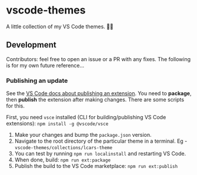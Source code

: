 # vscode-themes
A little collection of my VS Code themes. 👩‍💻

## Development

Contributors: feel free to open an issue or a PR with any fixes. The following is for my own future reference...

### Publishing an update

See the [VS Code docs about publishing an extension](https://code.visualstudio.com/api/working-with-extensions/publishing-extension). You need to **package**, then **publish** the extension after making changes. There are some scripts for this.

First, you need `vsce` installed (CLI for building/publishing VS Code extensions): `npm install -g @vscode/vsce`

1. Make your changes and bump the `package.json` version.
2. Navigate to the root directory of the particular theme in a terminal. Eg - `vscode-themes/collections/lcars-theme`
3. You can test by running `npm run localinstall` and restarting VS Code.
4. When done, build: `npm run ext:package`
5. Publish the build to the VS Code marketplace: `npm run ext:publish`